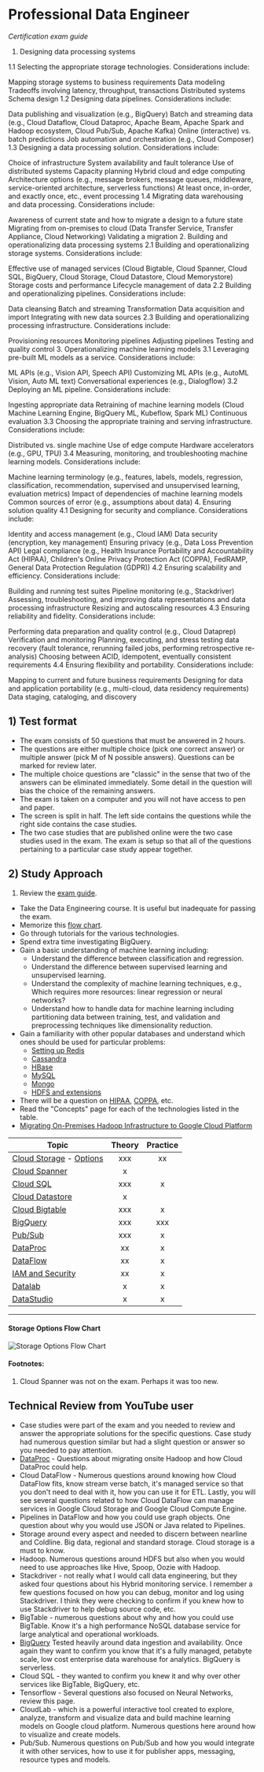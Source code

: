 # Professional Data Engineer

*Certification exam guide*

1. Designing data processing systems

1.1 Selecting the appropriate storage technologies. Considerations include:

Mapping storage systems to business requirements
Data modeling
Tradeoffs involving latency, throughput, transactions
Distributed systems
Schema design
1.2 Designing data pipelines. Considerations include:

Data publishing and visualization (e.g., BigQuery)
Batch and streaming data (e.g., Cloud Dataflow, Cloud Dataproc, Apache Beam, Apache Spark and Hadoop ecosystem, Cloud Pub/Sub, Apache Kafka)
Online (interactive) vs. batch predictions
Job automation and orchestration (e.g., Cloud Composer)
1.3 Designing a data processing solution. Considerations include:

Choice of infrastructure
System availability and fault tolerance
Use of distributed systems
Capacity planning
Hybrid cloud and edge computing
Architecture options (e.g., message brokers, message queues, middleware, service-oriented architecture, serverless functions)
At least once, in-order, and exactly once, etc., event processing
1.4 Migrating data warehousing and data processing. Considerations include:

Awareness of current state and how to migrate a design to a future state
Migrating from on-premises to cloud (Data Transfer Service, Transfer Appliance, Cloud Networking)
Validating a migration
2. Building and operationalizing data processing systems
2.1 Building and operationalizing storage systems. Considerations include:

Effective use of managed services (Cloud Bigtable, Cloud Spanner, Cloud SQL, BigQuery, Cloud Storage, Cloud Datastore, Cloud Memorystore)
Storage costs and performance
Lifecycle management of data
2.2 Building and operationalizing pipelines. Considerations include:

Data cleansing
Batch and streaming
Transformation
Data acquisition and import
Integrating with new data sources
2.3 Building and operationalizing processing infrastructure. Considerations include:

Provisioning resources
Monitoring pipelines
Adjusting pipelines
Testing and quality control
3. Operationalizing machine learning models
3.1 Leveraging pre-built ML models as a service. Considerations include:

ML APIs (e.g., Vision API, Speech API)
Customizing ML APIs (e.g., AutoML Vision, Auto ML text)
Conversational experiences (e.g., Dialogflow)
3.2 Deploying an ML pipeline. Considerations include:

Ingesting appropriate data
Retraining of machine learning models (Cloud Machine Learning Engine, BigQuery ML, Kubeflow, Spark ML)
Continuous evaluation
3.3 Choosing the appropriate training and serving infrastructure. Considerations include:

Distributed vs. single machine
Use of edge compute
Hardware accelerators (e.g., GPU, TPU)
3.4 Measuring, monitoring, and troubleshooting machine learning models. Considerations include:

Machine learning terminology (e.g., features, labels, models, regression, classification, recommendation, supervised and unsupervised learning, evaluation metrics)
Impact of dependencies of machine learning models
Common sources of error (e.g., assumptions about data)
4. Ensuring solution quality
4.1 Designing for security and compliance. Considerations include:

Identity and access management (e.g., Cloud IAM)
Data security (encryption, key management)
Ensuring privacy (e.g., Data Loss Prevention API)
Legal compliance (e.g., Health Insurance Portability and Accountability Act (HIPAA), Children's Online Privacy Protection Act (COPPA), FedRAMP, General Data Protection Regulation (GDPR))
4.2 Ensuring scalability and efficiency. Considerations include:

Building and running test suites
Pipeline monitoring (e.g., Stackdriver)
Assessing, troubleshooting, and improving data representations and data processing infrastructure
Resizing and autoscaling resources
4.3 Ensuring reliability and fidelity. Considerations include:

Performing data preparation and quality control (e.g., Cloud Dataprep)
Verification and monitoring
Planning, executing, and stress testing data recovery (fault tolerance, rerunning failed jobs, performing retrospective re-analysis)
Choosing between ACID, idempotent, eventually consistent requirements
4.4 Ensuring flexibility and portability. Considerations include:

Mapping to current and future business requirements
Designing for data and application portability (e.g., multi-cloud, data residency requirements)
Data staging, cataloging, and discovery




## 1) Test format
- The exam consists of 50 questions that must be answered in 2 hours.
- The questions are either multiple choice (pick one correct answer) or multiple answer (pick M of N possible answers). Questions can be marked for review later.
- The multiple choice questions are "classic" in the sense that two of the answers can be eliminated immediately. Some detail in the question will bias the choice of the remaining answers.
- The exam is taken on a computer and you will not have access to pen and paper.
- The screen is split in half. The left side contains the questions while the right side contains the case studies.
- The two case studies that are published online were the two case studies used in the exam. The exam is setup so that all of the questions pertaining to a particular case study appear together.

## 2) Study Approach
1. Review the [exam guide](https://cloud.google.com/certification/guides/data-engineer/).
- Take the Data Engineering course. It is useful but inadequate for passing the exam.
- Memorize this [flow chart](https://cloud.google.com/storage-options/).
- Go through tutorials for the various technologies.
- Spend extra time investigating BigQuery.
- Gain a basic understanding of machine learning including:
  - Understand the difference between classification and regression.
  - Understand the difference between supervised learning and unsupervised learning.
  - Understand the complexity of machine learning techniques, e.g., Which requires more resources: linear regression or neural networks?
  - Understand how to handle data for machine learning including partitioning data between training, test, and validation and preprocessing techniques like dimensionality reduction.
- Gain a familiarity with other popular databases and understand which ones should be used for particular problems:
  - [Setting up Redis](https://cloud.google.com/community/tutorials/setting-up-redis)
  - [Cassandra](https://console.cloud.google.com/launcher/details/datastax-public)
  - [HBase](https://cloud.google.com/bigtable/docs/bigtable-and-hbase)
  - [MySQL](https://cloud.google.com/solutions/setup-mysql)
  - [Mongo](https://cloud.google.com/solutions/deploy-mongodb)
  - [HDFS and extensions](https://cloud.google.com/dataproc/docs/concepts/connectors/cloud-storage)
- There will be a question on [HIPAA](https://cloud.google.com/security/compliance/hipaa/), [COPPA](https://www.google.com/cloud/security/compliance/coppa/), etc.
- Read the "Concepts" page for each of the technologies listed in the table.
- [Migrating On-Premises Hadoop Infrastructure to Google Cloud Platform](./articles/data-engineering-gcp/articles/hadoop-gcp-migration-overview.md)

| Topic	| Theory	| Practice |
| ------| :------:| :-------:|
| [Cloud Storage](https://cloud.google.com/storage/docs/concepts) - [Options](https://cloud.google.com/storage-options) |	xxx |	xx |
| [Cloud Spanner](https://cloud.google.com/spanner/docs/) |	x | |	 
| [Cloud SQL](https://cloud.google.com/sql/docs/) |	xxx |	x |
| [Cloud Datastore](https://cloud.google.com/datastore/docs/) |	x |	 |
| [Cloud Bigtable](https://cloud.google.com/bigtable/docs/) |	xxx |	x |
| [BigQuery](https://cloud.google.com/bigquery/docs/) |	xxx |	xxx |
| [Pub/Sub](https://cloud.google.com/pubsub/docs/) | xxx |	x |
| [DataProc](https://cloud.google.com/dataproc/docs/) |	xx |	x |
| [DataFlow](https://cloud.google.com/dataflow/docs/) |	xx |	x |
| [IAM and Security](https://cloud.google.com/iam/docs/) |	xx |	x |
| [Datalab](https://cloud.google.com/datalab/docs/) | x |	x |
| [DataStudio](https://cloud.google.com/data-studio/) |	x |	x |

---
#### Storage Options Flow Chart
![Storage Options Flow Chart](https://cloud.google.com/images/storage-options/flowchart.svg?sanitize=true)

#### Footnotes:
1. Cloud Spanner was not on the exam. Perhaps it was too new.

## Technical Review from YouTube user

* Case studies were part of the exam and you needed to review and answer the appropriate solutions for the specific questions. Case study had numerous question similar but had a slight question or answer so you needed to pay attention.
* [DataProc](https://cloud.google.com/dataproc/docs/) - Questions about migrating onsite Hadoop and how Cloud DataProc could help.
* Cloud DataFlow - Numerous questions around knowing how Cloud DataFlow fits, know stream verse batch, it's managed service so that you don't need to deal with it, how you can use it for ETL. Lastly, you will see several questions related to how Cloud DataFlow can manage services in Google Cloud Storage and Google Cloud Compute Engine.
* Pipelines in DataFlow and how you could use graph objects. One question about why you would use JSON or Java related to Pipelines.
* Storage around every aspect and needed to discern between nearline and Coldline. Big data, regional and standard storage. Cloud storage is a must to know.
* Hadoop. Numerous questions around HDFS but also when you would need to use approaches like Hive, Spoop, Oozie with Hadoop.
* Stackdriver - not really what I would call data engineering, but they asked four questions about his Hybrid monitoring service. I remember a few questions focused on how you can debug, monitor and log using Stackdriver. I think they were checking to confirm if you knew how to use Stackdriver to help debug source code, etc.
* BigTable - numerous questions about why and how you could use BigTable. Know it's a high performance NoSQL database service for large analytical and operational workloads.
* [BigQuery](https://cloud.google.com/bigquery/docs/) Tested heavily around data ingestion and availability. Once again they want to confirm you know that it's a fully managed, petabyte scale, low cost enterprise data warehouse for analytics. BigQuery is serverless.
* Cloud SQL - they wanted to confirm you knew it and why over other services like BigTable, BigQuery, etc.
* Tensorflow - Several questions also focused on Neural Networks, review this page.
* CloudLab - which is a powerful interactive tool created to explore, analyze, transform and visualize data and build machine learning models on Google cloud platform. Numerous questions here around how to visualize and create models.
* Pub/Sub. Numerous questions on Pub/Sub and how you would integrate it with other services, how to use it for publisher apps, messaging, resource types and models.